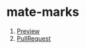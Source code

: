 # mate-marks
<ol>
  <li><a href="https://kiramarks.github.io/mate-marks/">Preview</a></li>
  <li><a href="https://github.com/kiramarks/mate-marks/pull/1/files">PullRequest</a></li>
</ol>
